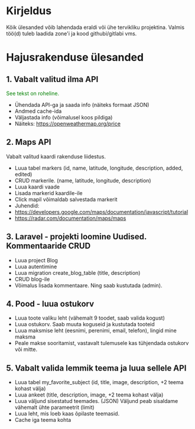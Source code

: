 # Kirjeldus

Kõik ülesanded võib lahendada eraldi või ühe tervikliku projektina.
Valmis töö(d) tuleb laadida zone'i ja kood githubi/gitlabi vms.

# Hajusrakenduse ülesanded

## 1. Vabalt valitud ilma API

<span style="color: green;">See tekst on roheline.</span>

-   Ühendada API-ga ja saada info (näiteks formaat JSON)
-   Andmed cache-ida
-   Väljastada info (võimalusel koos pildiga)
-   Näiteks: https://openweathermap.org/price

## 2. Maps API
 Vabalt valitud kaardi rakenduse liidestus.
-   Luua tabel markers (id, name, latitude, longitude, description, added, edited)
-   CRUD markerile. (name, latitude, longitude, description)
-   Luua kaardi vaade
-   Lisada markerid kaardile-ile
-   Click mapil võimaldab salvestada markerit
-   Juhendid:
  -   https://developers.google.com/maps/documentation/javascript/tutorial
  -   https://radar.com/documentation/maps/maps

## 3. Laravel - projekti loomine Uudised. Kommentaaride CRUD

-   Luua project Blog
-   Luua autentimine
-   Luua migration create_blog_table (title, description)
-   CRUD blog-ile
-   Võimalus lisada kommentaare. Ning saab kustutada (admin).

## 4. Pood - luua ostukorv

-   Luua toote valiku leht (vähemalt 9 toodet, saab valida kogust)
-   Luua ostukorv. Saab muuta koguseid ja kustutada tooteid
-   Luua maksmise leht (eesnimi, perenimi, email, telefon), lingid mine maksma
-   Peale makse sooritamist, vastavalt tulemusele kas tühjendada ostukorv või mitte.

## 5. Vabalt valida lemmik teema ja luua sellele API

-   Luua tabel my_favorite_subject (id, title, image, description, +2 teema kohast välja)
-   Luua ankeet (title, description, image, +2 teema kohast välja)
-   Luua väljund sisestatud teemades. (JSON) Väljund peab sisaldame vähemalt ühte parameetrit (limit)
-   Luua leht, mis loeb kaas õpilaste teemasid.
-   Cache iga teema kohta
